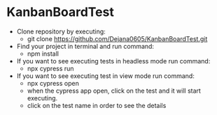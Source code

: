 ﻿# KanbanBoardTest
- Clone repository by executing:
    - git clone https://github.com/Dejana0605/KanbanBoardTest.git
- Find your project in terminal and run command:
    - npm install
- If you want to see executing tests in headless mode run command: 
    - npx cypress run
- If you want to see executing test in view mode run command: 
    - npx cypress open
    - when the cypress app open, click on the test and it will start executing.
    - click on the test name in order to see the details
